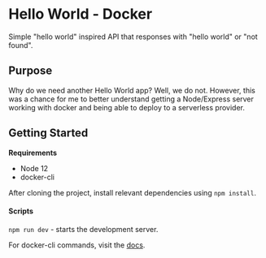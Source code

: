 # Hello World - Docker

Simple "hello world" inspired API that responses with "hello world" or "not found".

## Purpose

Why do we need another Hello World app? Well, we do not. However, this was a chance for me to better understand getting a Node/Express server working with docker and being able to deploy to a serverless provider.

## Getting Started

**Requirements**

- Node 12
- docker-cli

After cloning the project, install relevant dependencies using `npm install`.

#### Scripts

`npm run dev` - starts the development server.

For docker-cli commands, visit the [docs](https://docs.docker.com/).
